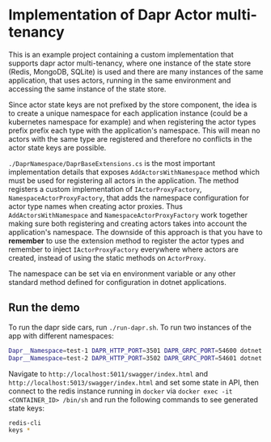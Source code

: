 # Implementation of Dapr Actor multi-tenancy

This is an example project containing a custom implementation that supports dapr actor multi-tenancy, where one instance of the state store (Redis, MongoDB, SQLite) is used and there are many instances of the same application, that uses actors, running in the same environment and accessing the same instance of the state store.

Since actor state keys are not prefixed by the store component, the idea is to create a unique namespace for each application instance (could be a kubernetes namespace for example) and when registering the actor types prefix prefix each type with the application's namespace. This will mean no actors with the same type are registered and therefore no conflicts in the actor state keys are possible.

`./DaprNamespace/DaprBaseExtensions.cs` is the most important implementation details that exposes `AddActorsWithNamespace` method which must be used for registering all actors in the application. The method registers a custom implementation of `IActorProxyFactory`, `NamespaceActorProxyFactory`, that adds the namespace configuration for actor type names when creating actor proxies. Thus `AddActorsWithNamespace` and `NamespaceActorProxyFactory` work together making sure both registering and creating actors takes into account the application's namespace. The downside of this approach is that you have to **remember** to use the extension method to register the actor types and remember to inject `IActorProxyFactory` everywhere where actors are created, instead of using the static methods on `ActorProxy`.

The namespace can be set via en environment variable or any other standard method defined for configuration in dotnet applications.

## Run the demo

To run the dapr side cars, run `./run-dapr.sh`. To run two instances of the app with different namespaces:

```sh
Dapr__Namespace=test-1 DAPR_HTTP_PORT=3501 DAPR_GRPC_PORT=54600 dotnet run --urls=http://localhost:5011/
Dapr__Namespace=test-2 DAPR_HTTP_PORT=3502 DAPR_GRPC_PORT=54601 dotnet run --urls=http://localhost:5013/
```

Navigate to `http://localhost:5011/swagger/index.html` and `http://localhost:5013/swagger/index.html` and set some state in API, then connect to the redis instance running in `docker` via `docker exec -it <CONTAINER_ID> /bin/sh` and run the following commands to see generated state keys:

```sh
redis-cli
keys *
```

